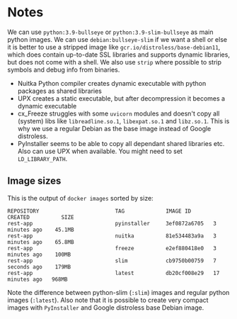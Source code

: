 # Notes
We can use `python:3.9-bullseye` or `python:3.9-slim-bullseye` as main python images.
We can use `debian:bullseye-slim` if we want a shell or else it is better to
use a stripped image like `gcr.io/distroless/base-debian11`, which does contain
up-to-date SSL libraries and supports dynamic libraries, but does not come with
a shell.
We also use `strip` where possible to strip symbols and debug info from binaries.
* Nuitka Python compiler creates dynamic executable with python packages as shared
libraries
* UPX creates a static executable, but after decompression it becomes a dynamic
executable
* cx_Freeze struggles with some `uvicorn` modules and doesn't copy all (system)
libs like `libreadline.so.1`, `libexpat.so.1` and `libz.so.1`. This is why we
use a regular Debian as the base image instead of Google distroless.
* PyInstaller seems to be able to copy all dependant shared libraries etc. Also
can use UPX when available. You might need to set `LD_LIBRARY_PATH`.

## Image sizes
This is the output of `docker images` sorted by size:
```
REPOSITORY                        TAG             IMAGE ID       CREATED          SIZE
rest-app                          pyinstaller     3ef0872a6705   3 minutes ago    45.1MB
rest-app                          nuitka          81e534483a9a   3 minutes ago    65.8MB
rest-app                          freeze          e2ef880418e0   3 minutes ago    100MB
rest-app                          slim            cb9750b00759   7 seconds ago    179MB
rest-app                          latest          db20cf008e29   17 minutes ago   968MB
```
Note the difference between python-slim (`:slim`) images and regular python
images (`:latest`).
Also note that it is possible to create very compact images with `PyInstaller` and
Google distroless base Debian image.
